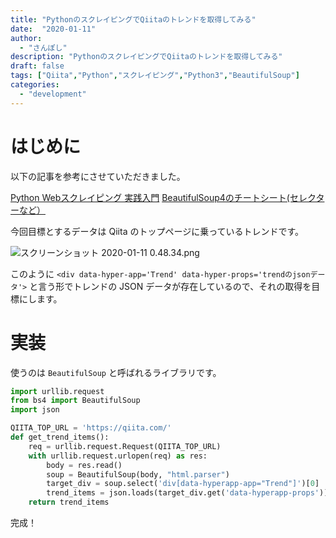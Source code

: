 ```yaml
---
title: "PythonのスクレイピングでQiitaのトレンドを取得してみる"
date:  "2020-01-11"
author:
  - "さんぽし"
description: "PythonのスクレイピングでQiitaのトレンドを取得してみる"
draft: false
tags: ["Qiita","Python","スクレイピング","Python3","BeautifulSoup"]
categories:
  - "development"
---
```


# はじめに
以下の記事を参考にさせていただきました。

[Python Webスクレイピング 実践入門](https://qiita.com/Azunyan1111/items/9b3d16428d2bcc7c9406)
[BeautifulSoup4のチートシート(セレクターなど）](https://python.civic-apps.com/beautifulsoup4-selector/)

今回目標とするデータは Qiita のトップページに乗っているトレンドです。

![スクリーンショット 2020-01-11 0.48.34.png](https://qiita-image-store.s3.ap-northeast-1.amazonaws.com/0/417600/122759ef-240c-4b58-a309-6b1f61e73a1f.png)

このように
`<div data-hyper-app='Trend' data-hyper-props='trendのjsonデータ'>`
と言う形でトレンドの JSON データが存在しているので、それの取得を目標にします。

# 実装
使うのは `BeautifulSoup` と呼ばれるライブラリです。

```Python
import urllib.request
from bs4 import BeautifulSoup
import json

QIITA_TOP_URL = 'https://qiita.com/'
def get_trend_items():
    req = urllib.request.Request(QIITA_TOP_URL)
    with urllib.request.urlopen(req) as res:
        body = res.read()
        soup = BeautifulSoup(body, "html.parser")
        target_div = soup.select('div[data-hyperapp-app="Trend"]')[0]
        trend_items = json.loads(target_div.get('data-hyperapp-props'))
    return trend_items
```

完成！
